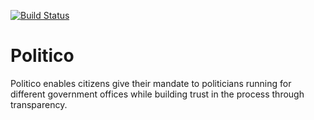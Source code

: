 [![Build Status](https://travis-ci.org/Hoxtygen/Politico.svg?branch=develop)](https://travis-ci.org/Hoxtygen/Politico)

# Politico
Politico enables citizens give their mandate to politicians running for different government offices while building trust in the process through transparency.
